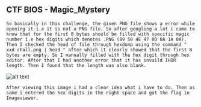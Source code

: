 ## CTF BIOS - Magic_Mystery

    So basically in this challenge, the given PNG file shows a error while opening it i.e it is not a PNG file. So after googling a lot i came to know that for the first 8 bytes should be filled with specific magic number i.e hex digits which denotes .PNG (89 50 4E 47 0D 0A 1A 0A). Then I checked the head of file through hexdump using the command " xxd chall.png | head " after which it clearly showed that the first 8 bytes are empty. So I manually filled with the hex digit through hex editor. After that I had another error that it has invaild IHDR length. Then I found that the length was also blank.


![alt text](https://i.sstatic.net/hcIIO.png)

    After viewing this image i had a clear idea what i have to do. Then as same i entered the hex digits in the right space and got the flag in Imageviewer.